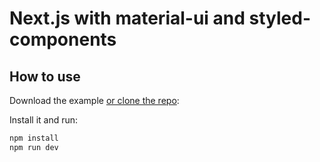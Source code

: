 # Next.js with material-ui and styled-components

## How to use

Download the example [or clone the repo](https://github.com/MarchWorks/nextjs-with-material-ui-styled-components):

Install it and run:

```sh
npm install
npm run dev
```
